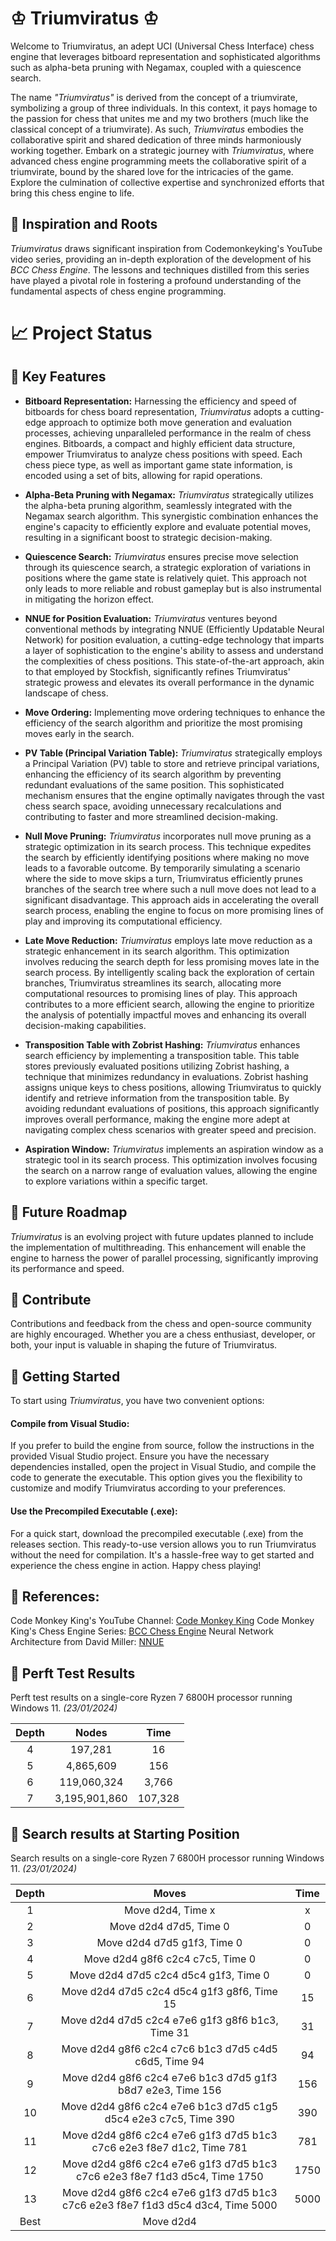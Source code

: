 # ♔ **Triumviratus** ♔
Welcome to Triumviratus, an adept UCI (Universal Chess Interface) chess engine that leverages bitboard representation and sophisticated algorithms such as alpha-beta pruning with Negamax, coupled with a quiescence search.

The name *"Triumviratus"* is derived from the concept of a triumvirate, symbolizing a group of three individuals. In this context, it pays homage to the passion for chess that unites me and my two brothers (much like the classical concept of a triumvirate). As such, *Triumviratus* embodies the collaborative spirit and shared dedication of three minds harmoniously working together.
Embark on a strategic journey with *Triumviratus*, where advanced chess engine programming meets the collaborative spirit of a triumvirate, bound by the shared love for the intricacies of the game. Explore the culmination of collective expertise and synchronized efforts that bring this chess engine to life.

## 🌱 Inspiration and Roots
*Triumviratus* draws significant inspiration from Codemonkeyking's YouTube video series, providing an in-depth exploration of the development of his *BCC Chess Engine*. The lessons and techniques distilled from this series have played a pivotal role in fostering a profound understanding of the fundamental aspects of chess engine programming.

# 📈 Project Status

## 🔑 Key Features 
- **Bitboard Representation:**
  Harnessing the efficiency and speed of bitboards for chess board representation, *Triumviratus* adopts a cutting-edge approach to optimize both move generation and evaluation processes, achieving unparalleled performance in the realm of chess engines. Bitboards, a compact and highly efficient data structure, empower Triumviratus to analyze chess positions with speed. Each chess piece type, as well as important game state information, is encoded using a set of bits, allowing for rapid operations.

- **Alpha-Beta Pruning with Negamax:**
  *Triumviratus* strategically utilizes the alpha-beta pruning algorithm, seamlessly integrated with the Negamax search algorithm. This synergistic combination enhances the engine's capacity to efficiently explore and evaluate potential moves, resulting in a significant boost to strategic decision-making.

- **Quiescence Search:**
  *Triumviratus* ensures precise move selection through its quiescence search, a strategic exploration of variations in positions where the game state is relatively quiet. This approach not only leads to more reliable and robust gameplay but is also instrumental in mitigating the horizon effect.

- **NNUE for Position Evaluation:**
  *Triumviratus* ventures beyond conventional methods by integrating NNUE (Efficiently Updatable Neural Network) for position evaluation, a cutting-edge technology that imparts a layer of sophistication to the engine's ability to assess and understand the complexities of chess positions. This state-of-the-art approach, akin to that employed by Stockfish, significantly refines Triumviratus' strategic prowess and elevates its overall performance in the dynamic landscape of chess.

- **Move Ordering:**
  Implementing move ordering techniques to enhance the efficiency of the search algorithm and prioritize the most promising moves early in the search.

- **PV Table (Principal Variation Table):**
  *Triumviratus* strategically employs a Principal Variation (PV) table to store and retrieve principal variations, enhancing the efficiency of its search algorithm by preventing redundant evaluations of the same position. This sophisticated mechanism ensures that the engine optimally navigates through the vast chess search space, avoiding unnecessary recalculations and contributing to faster and more streamlined decision-making.

- **Null Move Pruning:**
  *Triumviratus* incorporates null move pruning as a strategic optimization in its search process. This technique expedites the search by efficiently identifying positions where making no move leads to a favorable outcome. By temporarily simulating a scenario where the side to move skips a turn, Triumviratus efficiently prunes branches of the search tree where such a null move does not lead to a significant disadvantage. This approach aids in accelerating the overall search process, enabling the engine to focus on more promising lines of play and improving its computational efficiency.

- **Late Move Reduction:**
  *Triumviratus* employs late move reduction as a strategic enhancement in its search algorithm. This optimization involves reducing the search depth for less promising moves late in the search process. By intelligently scaling back the exploration of certain branches, Triumviratus streamlines its search, allocating more computational resources to promising lines of play. This approach contributes to a more efficient search, allowing the engine to prioritize the analysis of potentially impactful moves and enhancing its overall decision-making capabilities.

- **Transposition Table with Zobrist Hashing:**
  *Triumviratus* enhances search efficiency by implementing a transposition table. This table stores previously evaluated positions utilizing Zobrist hashing, a technique that minimizes redundancy in evaluations. Zobrist hashing assigns unique keys to chess positions, allowing Triumviratus to quickly identify and retrieve information from the transposition table. By avoiding redundant evaluations of positions, this approach significantly improves overall performance, making the engine more adept at navigating complex chess scenarios with greater speed and precision.

- **Aspiration Window:**
  *Triumviratus* implements an aspiration window as a strategic tool in its search process. This optimization involves focusing the search on a narrow range of evaluation values, allowing the engine to explore variations within a specific target.

## 🚀 Future Roadmap 
*Triumviratus* is an evolving project with future updates planned to include the implementation of multithreading. This enhancement will enable the engine to harness the power of parallel processing, significantly improving its performance and speed.

## 🎉 Contribute
Contributions and feedback from the chess and open-source community are highly encouraged. Whether you are a chess enthusiast, developer, or both, your input is valuable in shaping the future of Triumviratus.

## 🔧 Getting Started
To start using *Triumviratus*, you have two convenient options:

#### Compile from Visual Studio:
If you prefer to build the engine from source, follow the instructions in the provided Visual Studio project. Ensure you have the necessary dependencies installed, open the project in Visual Studio, and compile the code to generate the executable. This option gives you the flexibility to customize and modify Triumviratus according to your preferences.

#### Use the Precompiled Executable (.exe):
For a quick start, download the precompiled executable (.exe) from the releases section. This ready-to-use version allows you to run Triumviratus without the need for compilation. It's a hassle-free way to get started and experience the chess engine in action. Happy chess playing!

## 📜 References:

Code Monkey King's YouTube Channel: [Code Monkey King](https://www.youtube.com/channel/UClA-jNuyJKqN-xCm7KPG_XA)
Code Monkey King's Chess Engine Series: [BCC Chess Engine](https://www.youtube.com/channel/UCB9-prLkPwgvlKKqDgXhsMQ)
Neural Network Architecture from David Miller: [NNUE](http://www.millermattson.com/dave/) 

## 🧪 Perft Test Results

Perft test results on a single-core Ryzen 7 6800H processor running Windows 11. *(23/01/2024)*  

| Depth | Nodes           | Time     |
|:-----:|:---------------:|:--------:|
|   4   |     197,281     |    16    |
|   5   |   4,865,609     |   156    |
|   6   | 119,060,324     | 3,766    |
|   7   |3,195,901,860    |107,328   |
 

## 🔎 Search results at Starting Position

Search results on a single-core Ryzen 7 6800H processor running Windows 11. *(23/01/2024)*   

| Depth | Moves                                           | Time |
|:-----:|:-----------------------------------------------:|:----:|
|   1   |                      Move d2d4, Time x           |   x  |
|   2   |               Move d2d4 d7d5, Time 0               |   0  |
|   3   |         Move d2d4 d7d5 g1f3, Time 0               |   0  |
|   4   |      Move d2d4 g8f6 c2c4 c7c5, Time 0            |   0  |
|   5   |  Move d2d4 d7d5 c2c4 d5c4 g1f3, Time 0            |   0  |
|   6   |  Move d2d4 d7d5 c2c4 d5c4 g1f3 g8f6, Time 15     |  15  |
|   7   | Move d2d4 d7d5 c2c4 e7e6 g1f3 g8f6 b1c3, Time 31 |  31  |
|   8   | Move d2d4 g8f6 c2c4 c7c6 b1c3 d7d5 c4d5 c6d5, Time 94 |  94  |
|   9   | Move d2d4 g8f6 c2c4 e7e6 b1c3 d7d5 g1f3 b8d7 e2e3, Time 156 |  156  |
|  10   | Move d2d4 g8f6 c2c4 e7e6 b1c3 d7d5 c1g5 d5c4 e2e3 c7c5, Time 390 |  390  |
|  11   | Move d2d4 g8f6 c2c4 e7e6 g1f3 d7d5 b1c3 c7c6 e2e3 f8e7 d1c2, Time 781 |  781  |
|  12   | Move d2d4 g8f6 c2c4 e7e6 g1f3 d7d5 b1c3 c7c6 e2e3 f8e7 f1d3 d5c4, Time 1750 |  1750  |
|  13   | Move d2d4 g8f6 c2c4 e7e6 g1f3 d7d5 b1c3 c7c6 e2e3 f8e7 f1d3 d5c4 d3c4, Time 5000 |  5000  |
| Best  |                            Move d2d4                |      |



